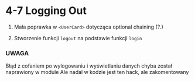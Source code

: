 # 4-7 Logging Out

1. Mała poprawka w `<UserCard>` dotycząca optional chaining (?.)

2. Stworzenie funkcji `logout` na podstawie funkcji `login`

### UWAGA
Błąd z cofaniem po wylogowaniu i wyświetlaniu danych chyba został naprawiony w module
Ale nadal w kodzie jest ten hack, ale zakomentowany


